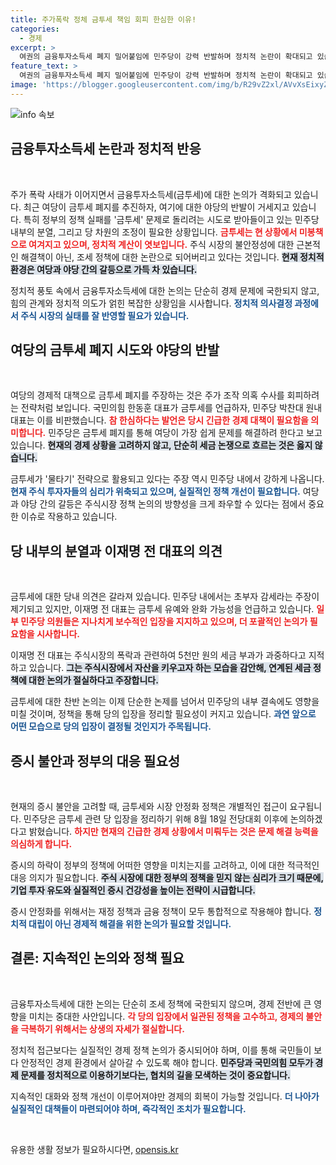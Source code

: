 ```yaml
---
title: 주가폭락 정체 금투세 책임 회피 한심한 이유!
categories:
  - 경제
excerpt: >
  여권의 금융투자소득세 폐지 밀어붙임에 민주당이 강력 반발하며 정치적 논란이 확대되고 있습니다. 주가 폭락의 원인 문제에 대한 진정한 해결책은 무엇일까요? 클릭해서 자세히 알아보세요!
feature_text: >
  여권의 금융투자소득세 폐지 밀어붙임에 민주당이 강력 반발하며 정치적 논란이 확대되고 있습니다. 주가 폭락의 원인 문제에 대한 진정한 해결책은 무엇일까요? 클릭해서 자세히 알아보세요!
image: 'https://blogger.googleusercontent.com/img/b/R29vZ2xl/AVvXsEixyZcFfHzMRdzZMjFBmAUKJYCLCGyLL1o632UiGVXcaFdKo_bkvkuCioo0uUKlGfBVcT3P84aROyZIXSBEx3Aw5nCQ3pTgDom1WDC4m8eifvWiAmWEEVb4x6G_l8C0QH225ldMjyaFvpxGEBGNO37VmDTDMHGhJPq73UglMfDca1-0aw/s1600/blogspot.png'
---
```


<p><img src="https://blogger.googleusercontent.com/img/b/R29vZ2xl/AVvXsEixyZcFfHzMRdzZMjFBmAUKJYCLCGyLL1o632UiGVXcaFdKo_bkvkuCioo0uUKlGfBVcT3P84aROyZIXSBEx3Aw5nCQ3pTgDom1WDC4m8eifvWiAmWEEVb4x6G_l8C0QH225ldMjyaFvpxGEBGNO37VmDTDMHGhJPq73UglMfDca1-0aw/s1600/blogspot.png" alt="info 속보" /></p>

<h2 data-ke-size="size26">금융투자소득세 논란과 정치적 반응</h2>

<p data-ke-size="size16">&nbsp;</p>

<p>주가 폭락 사태가 이어지면서 금융투자소득세(금투세)에 대한 논의가 격화되고 있습니다. 최근 여당이 금투세 폐지를 추진하자, 여기에 대한 야당의 반발이 거세지고 있습니다. 특히 정부의 정책 실패를 '금투세' 문제로 돌리려는 시도로 받아들이고 있는 민주당 내부의 분열, 그리고 당 차원의 조정이 필요한 상황입니다. <b><span style="color: #ee2323;">금투세는 현 상황에서 미봉책으로 여겨지고 있으며, 정치적 계산이 엿보입니다.</span></b> 주식 시장의 불안정성에 대한 근본적인 해결책이 아닌, 조세 정책에 대한 논란으로 되어버리고 있다는 것입니다. <b><span style="background-color: #21538527;">현재 정치적 환경은 여당과 야당 간의 갈등으로 가득 차 있습니다.</span></b> </p>

<p>정치적 풍토 속에서 금융투자소득세에 대한 논의는 단순히 경제 문제에 국한되지 않고, 힘의 관계와 정치적 의도가 얽힌 복잡한 상황임을 시사합니다. <b><span style="color: #1a5490;">정치적 의사결정 과정에서 주식 시장의 실태를 잘 반영할 필요가 있습니다.</span></b></p>

<h2 data-ke-size="size26">여당의 금투세 폐지 시도와 야당의 반발</h2>

<p data-ke-size="size16">&nbsp;</p>

<p>여당의 경제적 대책으로 금투세 폐지를 주장하는 것은 주가 조작 의혹 수사를 회피하려는 전략처럼 보입니다. 국민의힘 한동훈 대표가 금투세를 언급하자, 민주당 박찬대 원내대표는 이를 비판했습니다. <b><span style="color: #ee2323;">참 한심하다는 발언은 당시 긴급한 경제 대책이 필요함을 의미합니다.</span></b> 민주당은 금투세 폐지를 통해 여당이 가장 쉽게 문제를 해결하려 한다고 보고 있습니다. <b><span style="background-color: #21538527;">현재의 경제 상황을 고려하지 않고, 단순히 세금 논쟁으로 흐르는 것은 옳지 않습니다.</span></b></p>

<p>금투세가 '물타기' 전략으로 활용되고 있다는 주장 역시 민주당 내에서 강하게 나옵니다. <b><span style="color: #1a5490;">현재 주식 투자자들의 심리가 위축되고 있으며, 실질적인 정책 개선이 필요합니다.</span></b> 여당과 야당 간의 갈등은 주식시장 정책 논의의 방향성을 크게 좌우할 수 있다는 점에서 중요한 이슈로 작용하고 있습니다. </p>

<h2 data-ke-size="size26">당 내부의 분열과 이재명 전 대표의 의견</h2>

<p data-ke-size="size16">&nbsp;</p>

<p>금투세에 대한 당내 의견은 갈라져 있습니다. 민주당 내에서는 초부자 감세라는 주장이 제기되고 있지만, 이재명 전 대표는 금투세 유예와 완화 가능성을 언급하고 있습니다. <b><span style="color: #ee2323;">일부 민주당 의원들은 지나치게 보수적인 입장을 지지하고 있으며, 더 포괄적인 논의가 필요함을 시사합니다.</span></b></p>

<p>이재명 전 대표는 주식시장의 폭락과 관련하여 5천만 원의 세금 부과가 과중하다고 지적하고 있습니다. <b><span style="background-color: #21538527;">그는 주식시장에서 자산을 키우고자 하는 모습을 감안해, 연계된 세금 정책에 대한 논의가 절실하다고 주장합니다.</span></b> </p>

<p>금투세에 대한 찬반 논의는 이제 단순한 논제를 넘어서 민주당의 내부 결속에도 영향을 미칠 것이며, 정책을 통해 당의 입장을 정리할 필요성이 커지고 있습니다.  <b><span style="color: #1a5490;">과연 앞으로 어떤 모습으로 당의 입장이 결정될 것인지가 주목됩니다.</span></b> </p>

<h2 data-ke-size="size26">증시 불안과 정부의 대응 필요성</h2>

<p data-ke-size="size16">&nbsp;</p>

<p>현재의 증시 불안을 고려할 때, 금투세와 시장 안정화 정책은 개별적인 접근이 요구됩니다. 민주당은 금투세 관련 당 입장을 정리하기 위해 8월 18일 전당대회 이후에 논의하겠다고 밝혔습니다. <b><span style="color: #ee2323;">하지만 현재의 긴급한 경제 상황에서 미뤄두는 것은 문제 해결 능력을 의심하게 합니다.</span></b> </p>

<p>증시의 하락이 정부의 정책에 어떠한 영향을 미치는지를 고려하고, 이에 대한 적극적인 대응 의지가 필요합니다. <b><span style="background-color: #21538527;">주식 시장에 대한 정부의 정책을 믿지 않는 심리가 크기 때문에, 기업 투자 유도와 실질적인 증시 건강성을 높이는 전략이 시급합니다.</span></b></p>

<p>증시 안정화를 위해서는 재정 정책과 금융 정책이 모두 통합적으로 작용해야 합니다. <b><span style="color: #1a5490;">정치적 대립이 아닌 경제적 해결을 위한 논의가 필요할 것입니다.</span></b></p>

<h2 data-ke-size="size26">결론: 지속적인 논의와 정책 필요</h2>

<p data-ke-size="size16">&nbsp;</p>

<p>금융투자소득세에 대한 논의는 단순히 조세 정책에 국한되지 않으며, 경제 전반에 큰 영향을 미치는 중대한 사안입니다. <b><span style="color: #ee2323;">각 당의 입장에서 일관된 정책을 고수하고, 경제의 불안을 극복하기 위해서는 상생의 자세가 절실합니다.</span></b></p>

<p>정치적 접근보다는 실질적인 경제 정책 논의가 중시되어야 하며, 이를 통해 국민들이 보다 안정적인 경제 환경에서 살아갈 수 있도록 해야 합니다. <b><span style="background-color: #21538527;">민주당과 국민의힘 모두가 경제 문제를 정치적으로 이용하기보다는, 협치의 길을 모색하는 것이 중요합니다.</span></b> </p>

<p>지속적인 대화와 정책 개선이 이루어져야만 경제의 회복이 가능할 것입니다. <b><span style="color: #1a5490;">더 나아가 실질적인 대책들이 마련되어야 하며, 즉각적인 조치가 필요합니다.</span></b> </p>

<p data-ke-size="size16">&nbsp;</p>
유용한 생활 정보가 필요하시다면, <a href="https://opensis.kr" rel="dofollow">opensis.kr</a>


